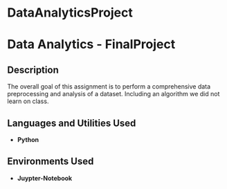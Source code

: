 # DataAnalyticsProject

<h1>Data Analytics - FinalProject</h1>



<h2>Description</h2>
The overall goal of this assignment is to perform a comprehensive data preprocessing and analysis of a dataset. Including an algorithm we did not learn on class.
<h2>Languages and Utilities Used</h2>

- <b>Python</b> 

<h2>Environments Used </h2>

- <b>Juypter-Notebook
